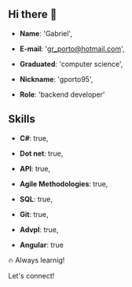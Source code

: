 ## Hi there 👋


- **Name**: 'Gabriel',

- **E-mail**: 'gr_porto@hotmail.com',

- **Graduated**: 'computer science',

- **Nickname**: 'gporto95',

- **Role**: 'backend developer'

## Skills
- **C#**: true,
      
- **Dot net**: true,
      
- **API**: true,
      
- **Agile Methodologies**: true,
      
- **SQL**: true,
      
- **Git**: true,
      
- **Advpl**: true,
      
- **Angular**: true      
   
🔥 Always learnig!

Let's connect!
